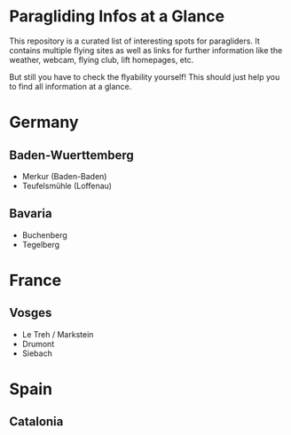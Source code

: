 # Paragliding Infos at a Glance

This repository is a curated list of interesting spots for paragliders.
It contains multiple flying sites as well as links for further information like the weather, webcam, flying club, lift homepages, etc.

But still you have to check the flyability yourself! 
This should just help you to find all information at a glance.

# Germany

## Baden-Wuerttemberg

* Merkur (Baden-Baden)
* Teufelsmühle (Loffenau)

## Bavaria

* Buchenberg
* Tegelberg

# France

## Vosges

* Le Treh / Markstein
* Drumont
* Siebach
  
# Spain

## Catalonia

